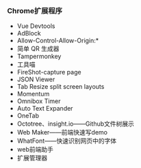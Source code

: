 ### Chrome扩展程序

- Vue Devtools
- AdBlock
- Allow-Control-Allow-Origin:*
- 简单 QR 生成器
- Tampermonkey
- 工具喵
- FireShot-capture page
- JSON Viewer
- Tab Resize split screen layouts
- Momentum
- Omnibox Timer
- Auto Text Expander
- OneTab
- Octotree、insight.io——Github文件树展示
- Web Maker——前端快速写demo
- WhatFont——快速识别网页中的字体
- web前端助手 
- 扩展管理器